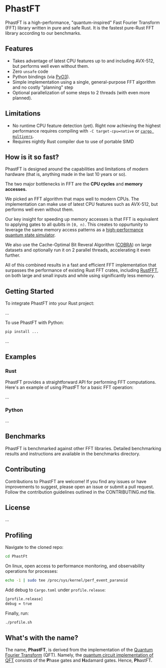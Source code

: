 # PhastFT

PhastFT is a high-performance, "quantum-inspired" Fast Fourier
Transform (FFT) library written in pure and safe Rust. It is the fastest
pure-Rust FFT library according to our benchmarks.

## Features

- Takes advantage of latest CPU features up to and including AVX-512, but performs well even without them.
- Zero `unsafe` code
- Python bindings (via [PyO3](https://github.com/PyO3/pyo3)).
- Simple implementation using a single, general-purpose FFT algorithm and no costly "planning" step
- Optional parallelization of some steps to 2 threads (with even more planned).

## Limitations

 - No runtime CPU feature detection (yet). Right now achieving the highest performance requires compiling with `-C target-cpu=native` or [`cargo multivers`](https://github.com/ronnychevalier/cargo-multivers).
 - Requires nightly Rust compiler due to use of portable SIMD

## How is it so fast?

PhastFT is designed around the capabilities and limitations of modern hardware (that is, anything made in the last 10 years or so).

The two major bottlenecks in FFT are the **CPU cycles** and **memory accesses.**

We picked an FFT algorithm that maps well to modern CPUs. The implementation can make use of latest CPU features such as AVX-512, but performs well even without them.

Our key insight for speeding up memory accesses is that FFT is equivalent to applying gates to all qubits in `[0, n)`.
This creates to oppurtunity to leverage the same memory access patterns as a [high-performance quantum state simulator](https://github.com/QuState/spinoza).

We also use the Cache-Optimal Bit Reveral Algorithm ([COBRA](https://csaws.cs.technion.ac.il/~itai/Courses/Cache/bit.pdf))
on large datasets and optionally run it on 2 parallel threads, accelerating it even further.

All of this combined results in a fast and efficient FFT implementation that surpasses the performance of existing Rust FFT crates,
including [RustFFT](https://crates.io/crates/rustfft/), on both large and small inputs and while using significantly less memory.

## Getting Started

To integrate PhastFT into your Rust project:

...

To use PhastFT with Python:

```bash
pip install ...
```

...

## Examples

### Rust

PhastFT provides a straightforward API for performing FFT computations. Here's an example of using PhastFT for a basic FFT
operation:

...

### Python

...

## Benchmarks

PhastFT is benchmarked against other FFT libraries. Detailed benchmarking results and instructions are available in the
benchmarks directory.

## Contributing

Contributions to PhastFT are welcome! If you find any issues or have improvements to suggest, please open an issue or
submit a pull request. Follow the contribution guidelines outlined in the CONTRIBUTING.md file.

## License

...

## Profiling

Navigate to the cloned repo:

```bash
cd PhastFt
```

On linux, open access to performance monitoring, and observability operations for processes:

```bash
echo -1 | sudo tee /proc/sys/kernel/perf_event_paranoid
```

Add debug to `Cargo.toml` under `profile.release`:

```bash
[profile.release]
debug = true
```

Finally, run:

```bash
./profile.sh
```

## What's with the name?

The name, **PhastFT**, is derived from the implementation of the
[Quantum Fourier Transform](https://en.wikipedia.org/wiki/Quantum_Fourier_transform) (QFT). Namely, the
[quantum circuit implementation of QFT](https://en.wikipedia.org/wiki/Quantum_Fourier_transform#Circuit_implementation)
consists of the **P**hase gates and **H**adamard gates. Hence, **Ph**astFT.